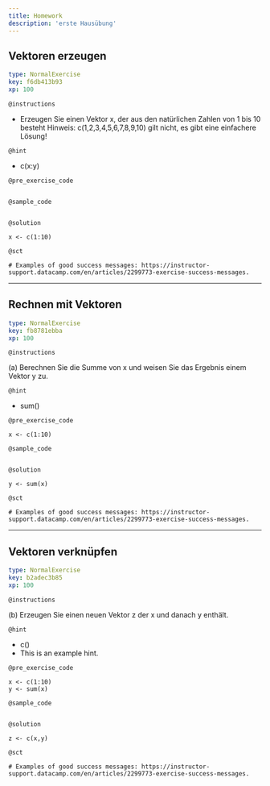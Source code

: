 ```yaml
---
title: Homework
description: 'erste Hausübung'
---
```


## Vektoren erzeugen

```yaml
type: NormalExercise
key: f6db413b93
xp: 100
```

<!-- Guidelines for contexts: https://instructor-support.datacamp.com/en/articles/2375526-course-coding-exercises. -->

`@instructions`
<!-- Guidelines for instructions https://instructor-support.datacamp.com/en/articles/2375526-course-coding-exercises. -->
- Erzeugen Sie einen Vektor x, der aus den natürlichen Zahlen von 1 bis 10 besteht
  Hinweis: c(1,2,3,4,5,6,7,8,9,10) gilt nicht, es gibt eine einfachere Lösung!

`@hint`
<!-- Examples of good hints: https://instructor-support.datacamp.com/en/articles/2379164-hints-best-practices. -->
- c(x:y)

`@pre_exercise_code`
```{r}

```

`@sample_code`
```{r}

```

`@solution`
```{r}
x <- c(1:10)
```

`@sct`
```{r}
# Examples of good success messages: https://instructor-support.datacamp.com/en/articles/2299773-exercise-success-messages.
```

---

## Rechnen mit Vektoren

```yaml
type: NormalExercise
key: fb8781ebba
xp: 100
```

<!-- Guidelines for contexts: https://instructor-support.datacamp.com/en/articles/2375526-course-coding-exercises. -->

`@instructions`
<!-- Guidelines for instructions https://instructor-support.datacamp.com/en/articles/2375526-course-coding-exercises. -->
(a) Berechnen Sie die Summe von x und weisen Sie das Ergebnis einem Vektor y zu.

`@hint`
<!-- Examples of good hints: https://instructor-support.datacamp.com/en/articles/2379164-hints-best-practices. -->
- sum()

`@pre_exercise_code`
```{r}
x <- c(1:10)
```

`@sample_code`
```{r}

```

`@solution`
```{r}
y <- sum(x)
```

`@sct`
```{r}
# Examples of good success messages: https://instructor-support.datacamp.com/en/articles/2299773-exercise-success-messages.
```

---

## Vektoren verknüpfen

```yaml
type: NormalExercise
key: b2adec3b85
xp: 100
```

<!-- Guidelines for contexts: https://instructor-support.datacamp.com/en/articles/2375526-course-coding-exercises. -->

`@instructions`
<!-- Guidelines for instructions https://instructor-support.datacamp.com/en/articles/2375526-course-coding-exercises. -->
(b) Erzeugen Sie einen neuen Vektor z der x und danach y enthält.

`@hint`
<!-- Examples of good hints: https://instructor-support.datacamp.com/en/articles/2379164-hints-best-practices. -->
- c()
- This is an example hint.

`@pre_exercise_code`
```{r}
x <- c(1:10)
y <- sum(x)
```

`@sample_code`
```{r}

```

`@solution`
```{r}
z <- c(x,y)
```

`@sct`
```{r}
# Examples of good success messages: https://instructor-support.datacamp.com/en/articles/2299773-exercise-success-messages.
```
